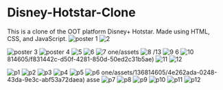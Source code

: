 # Disney-Hotstar-Clone
This is a clone of the OOT platform Disney+ Hotstar.
Made using HTML, CSS, and JavaScript.
![poster 1](https://github.com/SudiptaPandaa/Disney-Hotstar-Clone/assets/136814605/cc8fcf92-8c4e-49a1-85d5-dee864dc9682)
![2](https://github.com/SudiptaPandaa/Disney-Hotstar-Clone/assets/136814605/3b9be8a3-b6d4-4ec1-b450-987cc6f89056)

![poster 3](https://github.com/SudiptaPandaa/Disney-Hotstar-Clone/assets/136814605/dd43e486-c376-4a46-8593-3631d8fbc0a0)
![poster 4](https://github.com/SudiptaPandaa/Disney-Hotstar-Clone/assets/136814605/35f375d8-7da6-4dfa-a6e9-40f12328cb9c)
![5](https://github.com/SudiptaPandaa/Disney-Hotstar-Clone/assets/136814605/2984eb8b-d562-407f-bddf-d8a99cb2bdd2)
![6](https://github.com/SudiptaPandaa/Disney-Hotstar-Clone/assets/136814605/12443c89-0979-4410-b9cc-164f863f5a65)
![7](https://github.com/SudiptaPandaa/Disney-Hotstar-Clone/assets/136814605/59464066-2ea0-49ae-9761-784a8927a633)
one/assets
![8](https://github.com/SudiptaPandaa/Disney-Hotstar-Clone/assets/136814605/fe60b74e-bd8b-4fd4-a278-78879f413c48)
/13
![9](https://github.com/SudiptaPandaa/Disney-Hotstar-Clone/assets/136814605/9d146d2c-fca9-4bbb-b0b1-ea4a5f48e9a0)
6
![10](https://github.com/SudiptaPandaa/Disney-Hotstar-Clone/assets/136814605/8a79f8e9-ca88-40ee-b870-434257593260)
814605/f831442c-d50f-4281-850d-50ed2c31b5ae)
![11](https://github.com/SudiptaPandaa/Disney-Hotstar-Clone/assets/136814605/ced505b8-f75f-43e2-b970-b3b0053b610a)
![12](https://github.com/SudiptaPandaa/Disney-Hotstar-Clone/assets/136814605/bfcc5ec6-b62d-4f7d-bc21-52ba7d1c5a96)



![p1](https://github.com/SudiptaPandaa/Disney-Hotstar-Clone/assets/136814605/c56de5c1-3d3c-4b2b-b94b-d67e1a42a203)
![p2](https://github.com/SudiptaPandaa/Disney-Hotstar-Clone/assets/136814605/2d959d4e-321d-45d2-9d1f-64f43ac0bae5)
![p3](https://github.com/SudiptaPandaa/Disney-Hotstar-Clone/assets/136814605/90e42d06-400f-4274-9bfc-651ec13b4fec)
![p4](https://github.com/SudiptaPandaa/Disney-Hotstar-Clone/assets/136814605/6d9f79ee-cfe7-444e-8ba6-6eb99c8c07e3)
![p5](https://github.com/SudiptaPandaa/Disney-Hotstar-Clone/assets/136814605/b93c3740-acc6-4658-95a2-d6e59511794b)
![p6](https://github.com/SudiptaPandaa/Disney-Hotstar-Clone/assets/136814605/af6835e2-1619-4a29-816e-6956c4968f58)
one/assets/136814605/4e262ada-0248-43da-9e3c-abf53a72daea)
asse
![p7](https://github.com/SudiptaPandaa/Disney-Hotstar-Clone/assets/136814605/7c9a2f50-235f-4b96-bfca-4567a6172fd7)
![p8](https://github.com/SudiptaPandaa/Disney-Hotstar-Clone/assets/136814605/c8b467af-f265-442e-bec2-a36bbbca244b)
![p9](https://github.com/SudiptaPandaa/Disney-Hotstar-Clone/assets/136814605/a7764533-b05f-42f8-a124-4855d553de31)
![p10](https://github.com/SudiptaPandaa/Disney-Hotstar-Clone/assets/136814605/449da14b-44d2-47a0-9f53-83d49c70e4eb)
![p11](https://github.com/SudiptaPandaa/Disney-Hotstar-Clone/assets/136814605/d4a11453-9bc8-4cdf-87c7-57817f352697)
![p12](https://github.com/SudiptaPandaa/Disney-Hotstar-Clone/assets/136814605/56058fcc-c422-449f-b174-363fe2b53d93)









